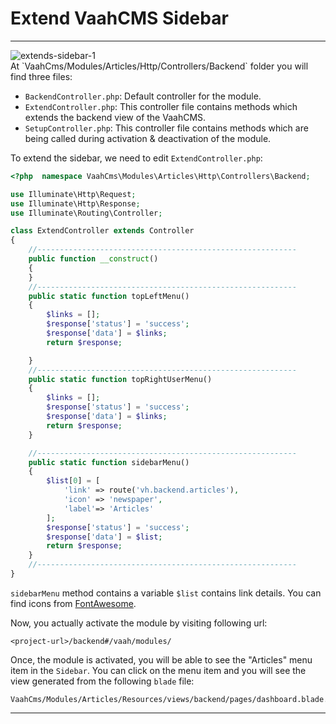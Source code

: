 # Extend VaahCMS Sidebar

------

<img :src="$withBase('/images/extend-sidebar-1.png')" alt="extends-sidebar-1">
<br/>
At `VaahCms/Modules/Articles/Http/Controllers/Backend` folder you will find three files:

- `BackendController.php`: Default controller for the module.
- `ExtendController.php`: This controller file contains methods which extends the backend view of the VaahCMS.
- `SetupController.php`: This controller file contains methods which are being called during activation & deactivation of the module.

To extend the sidebar, we need to edit `ExtendController.php`:


```php
<?php  namespace VaahCms\Modules\Articles\Http\Controllers\Backend;

use Illuminate\Http\Request;
use Illuminate\Http\Response;
use Illuminate\Routing\Controller;

class ExtendController extends Controller
{
    //----------------------------------------------------------
    public function __construct()
    {
    }
    //----------------------------------------------------------
    public static function topLeftMenu()
    {
        $links = [];
        $response['status'] = 'success';
        $response['data'] = $links;
        return $response;

    }
    //----------------------------------------------------------
    public static function topRightUserMenu()
    {
        $links = [];
        $response['status'] = 'success';
        $response['data'] = $links;
        return $response;
    }

    //----------------------------------------------------------
    public static function sidebarMenu()
    {
        $list[0] = [
            'link' => route('vh.backend.articles'),
            'icon' => 'newspaper',
            'label'=> 'Articles'
        ];
        $response['status'] = 'success';
        $response['data'] = $list;
        return $response;
    }
    //----------------------------------------------------------
}
```

`sidebarMenu` method contains a variable `$list` contains link details. You can find icons from [FontAwesome](https://fontawesome.com/icons?d=gallery&s=solid&m=free).

Now, you actually activate the module by visiting following url:

```
<project-url>/backend#/vaah/modules/
```



Once, the module is activated, you will be able to see the "Articles" menu item in the `Sidebar`. You can click on the menu item and you will see the view generated from the following `blade` file:

```php+HTML
VaahCms/Modules/Articles/Resources/views/backend/pages/dashboard.blade.php
```



------